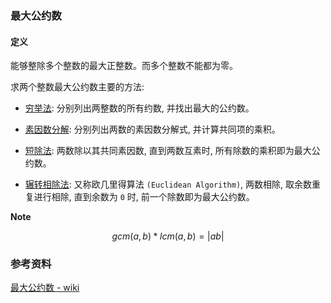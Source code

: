 ### 最大公约数

#### 定义

能够整除多个整数的最大正整数。而多个整数不能都为零。

求两个整数最大公约数主要的方法: 

- [穷举法](https://zh.wikipedia.org/wiki/%E7%AA%AE%E8%88%89%E6%B3%95): 分别列出两整数的所有约数, 并找出最大的公约数。

- [素因数分解](https://zh.wikipedia.org/wiki/%E8%B3%AA%E5%9B%A0%E6%95%B8%E5%88%86%E8%A7%A3): 分别列出两数的素因数分解式, 并计算共同项的乘积。

- [短除法](https://zh.wikipedia.org/wiki/%E7%9F%AD%E9%99%A4%E6%B3%95): 两数除以其共同素因数, 直到两数互素时, 所有除数的乘积即为最大公约数。

- [辗转相除法](https://zh.wikipedia.org/wiki/%E8%BC%BE%E8%BD%89%E7%9B%B8%E9%99%A4%E6%B3%95): 又称欧几里得算法 `(Euclidean Algorithm)`, 两数相除, 取余数重复进行相除, 直到余数为 `0` 时, 前一个除数即为最大公约数。

**Note**

$$ gcm(a, b) * lcm(a, b) = |ab| $$

### 参考资料

[最大公约数 - wiki](https://zh.wikipedia.org/zh-cn/%E6%9C%80%E5%A4%A7%E5%85%AC%E5%9B%A0%E6%95%B8)
